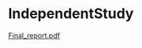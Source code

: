 # IndependentStudy

[Final_report.pdf](https://github.com/aditihaiman/IndependentStudy/files/13087511/Final_report.pdf)
